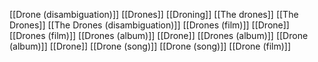 [[Drone (disambiguation)]]
[[Drones]]
[[Droning]]
[[The drones]]
[[The Drones]]
[[The Drones (disambiguation)]]
[[Drones (film)]]
[[Drone]]
[[Drones (film)]]
[[Drones (album)]]
[[Drone]]
[[Drones (album)]]
[[Drone (album)]]
[[Drone]]
[[Drone (song)]]
[[Drone (song)]]
[[Drone (film)]]
